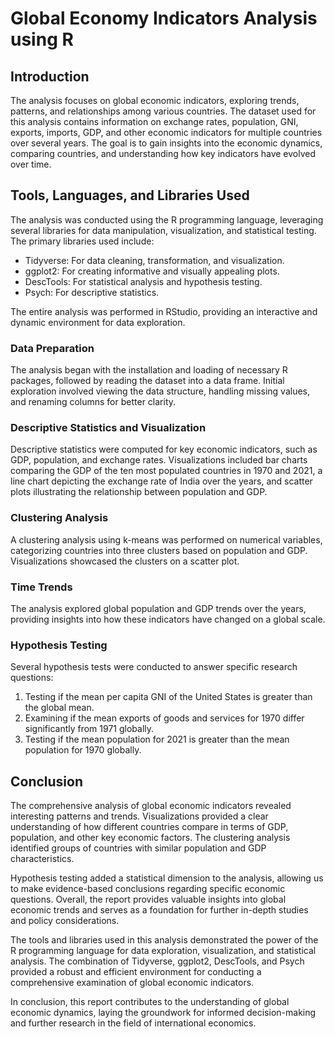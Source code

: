 # Global Economy Indicators Analysis using R

## Introduction
The analysis focuses on global economic indicators, exploring trends, patterns, and relationships among various countries. The dataset used for this analysis contains information on exchange rates, population, GNI, exports, imports, GDP, and other economic indicators for multiple countries over several years. The goal is to gain insights into the economic dynamics, comparing countries, and understanding how key indicators have evolved over time.

## Tools, Languages, and Libraries Used
The analysis was conducted using the R programming language, leveraging several libraries for data manipulation, visualization, and statistical testing. The primary libraries used include:
- Tidyverse: For data cleaning, transformation, and visualization.
- ggplot2: For creating informative and visually appealing plots.
- DescTools: For statistical analysis and hypothesis testing.
- Psych: For descriptive statistics.

The entire analysis was performed in RStudio, providing an interactive and dynamic environment for data exploration.

### Data Preparation
The analysis began with the installation and loading of necessary R packages, followed by reading the dataset into a data frame. Initial exploration involved viewing the data structure, handling missing values, and renaming columns for better clarity.

### Descriptive Statistics and Visualization
Descriptive statistics were computed for key economic indicators, such as GDP, population, and exchange rates. Visualizations included bar charts comparing the GDP of the ten most populated countries in 1970 and 2021, a line chart depicting the exchange rate of India over the years, and scatter plots illustrating the relationship between population and GDP.

### Clustering Analysis
A clustering analysis using k-means was performed on numerical variables, categorizing countries into three clusters based on population and GDP. Visualizations showcased the clusters on a scatter plot.

### Time Trends
The analysis explored global population and GDP trends over the years, providing insights into how these indicators have changed on a global scale.

### Hypothesis Testing
Several hypothesis tests were conducted to answer specific research questions:
1. Testing if the mean per capita GNI of the United States is greater than the global mean.
2. Examining if the mean exports of goods and services for 1970 differ significantly from 1971 globally.
3. Testing if the mean population for 2021 is greater than the mean population for 1970 globally.

## Conclusion
The comprehensive analysis of global economic indicators revealed interesting patterns and trends. Visualizations provided a clear understanding of how different countries compare in terms of GDP, population, and other key economic factors. The clustering analysis identified groups of countries with similar population and GDP characteristics.

Hypothesis testing added a statistical dimension to the analysis, allowing us to make evidence-based conclusions regarding specific economic questions. Overall, the report provides valuable insights into global economic trends and serves as a foundation for further in-depth studies and policy considerations.

The tools and libraries used in this analysis demonstrated the power of the R programming language for data exploration, visualization, and statistical analysis. The combination of Tidyverse, ggplot2, DescTools, and Psych provided a robust and efficient environment for conducting a comprehensive examination of global economic indicators.

In conclusion, this report contributes to the understanding of global economic dynamics, laying the groundwork for informed decision-making and further research in the field of international economics.
